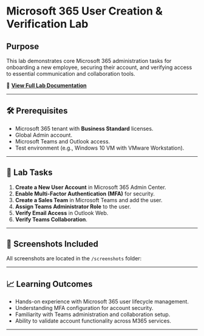 # Microsoft 365 User Creation & Verification Lab

## Purpose
This lab demonstrates core Microsoft 365 administration tasks for onboarding a new employee, securing their account, and verifying access to essential communication and collaboration tools.

📄 **[View Full Lab Documentation](M365_User_Creation_and_Verification.md)**

---

## 🛠 Prerequisites
- Microsoft 365 tenant with **Business Standard** licenses.
- Global Admin account.
- Microsoft Teams and Outlook access.
- Test environment (e.g., Windows 10 VM with VMware Workstation).

---

## 🧪 Lab Tasks
1. **Create a New User Account** in Microsoft 365 Admin Center.
2. **Enable Multi-Factor Authentication (MFA)** for security.
3. **Create a Sales Team** in Microsoft Teams and add the user.
4. **Assign Teams Administrator Role** to the user.
5. **Verify Email Access** in Outlook Web.
6. **Verify Teams Collaboration**.

---

## 📂 Screenshots Included
All screenshots are located in the `/screenshots` folder:

---

## 📈 Learning Outcomes
- Hands-on experience with Microsoft 365 user lifecycle management.
- Understanding MFA configuration for account security.
- Familiarity with Teams administration and collaboration setup.
- Ability to validate account functionality across M365 services.

---


